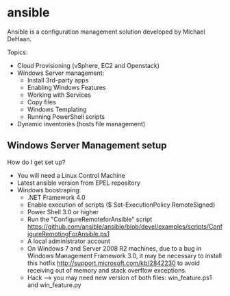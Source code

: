 # ansible
Ansible is a configuration management solution developed by Michael DeHaan.

Topics:
* Cloud Provisioning (vSphere, EC2 and Openstack)
* Windows Server management:
	* Install 3rd-party apps
	* Enabling Windows Features
	* Working with Services
	* Copy files
	* Windows Templating
	* Running PowerShell scripts
* Dynamic inventories (hosts file management)

## Windows Server Management setup

How do I get set up?
* You will need a Linux Control Machine
* Latest ansible version from EPEL repository
* Windows boostraping:
	* .NET Framework 4.0
	* Enable execution of scripts ($ Set-ExecutionPolicy RemoteSigned)
	* Power Shell 3.0 or higher
	* Run the "ConfigureRemoteforAnsible" script https://github.com/ansible/ansible/blob/devel/examples/scripts/ConfigureRemotingForAnsible.ps1
	* A local administrator account
	* On Windows 7 and Server 2008 R2 machines, due to a bug in Windows Management Framework 3.0, it may be necessary to install this hotfix http://support.microsoft.com/kb/2842230 to avoid receiving out of memory and stack overflow exceptions.
	* Hack --> you may need new version of both files: win_feature.ps1 and win_feature.py
